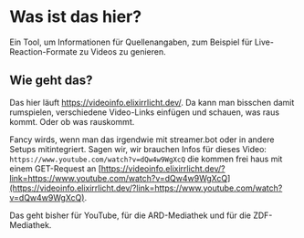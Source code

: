 # Was ist das hier?

Ein Tool, um Informationen für Quellenangaben, zum Beispiel für Live-Reaction-Formate zu Videos zu genieren.

## Wie geht das?

Das hier läuft https://videoinfo.elixirrlicht.dev/. Da kann man bisschen damit rumspielen, verschiedene Video-Links einfügen und schauen, was raus kommt. Oder ob was rauskommt.

Fancy wirds, wenn man das irgendwie mit streamer.bot oder in andere Setups mitintegriert. Sagen wir, wir brauchen Infos für dieses Video: `https://www.youtube.com/watch?v=dQw4w9WgXcQ` die kommen frei haus mit einem GET-Request an [https://videoinfo.elixirrlicht.dev/?link=https://www.youtube.com/watch?v=dQw4w9WgXcQ](https://videoinfo.elixirrlicht.dev/?link=https://www.youtube.com/watch?v=dQw4w9WgXcQ).

Das geht bisher für YouTube, für die ARD-Mediathek und für die ZDF-Mediathek.
